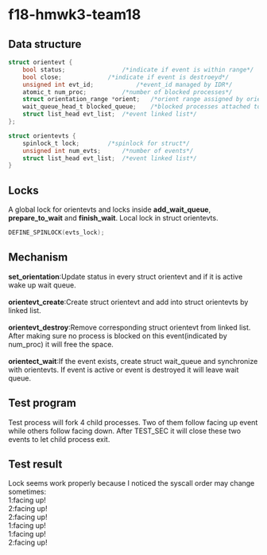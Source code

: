 # f18-hmwk3-team18

## Data structure
```c
struct orientevt {
	bool status;				/*indicate if event is within range*/
	bool close;				/*indicate if event is destroeyd*/
	unsigned int evt_id;			/*event_id managed by IDR*/
	atomic_t num_proc;			/*number of blocked processes*/
	struct orientation_range *orient;	/*orient range assigned by orientevt_create*/
	wait_queue_head_t blocked_queue;	/*blocked processes attached to this event*/
	struct list_head evt_list;	/*event linked list*/
};

struct orientevts {
	spinlock_t lock;		/*spinlock for struct*/
	unsigned int num_evts;		/*number of events*/
	struct list_head evt_list;	/*event linked list*/
}
```
## Locks
A global lock for orientevts and locks inside **add_wait_queue**, **prepare_to_wait** and **finish_wait**.
Local lock in struct orientevts.
```c
DEFINE_SPINLOCK(evts_lock);
```

## Mechanism
**set_orientation**:Update status in every struct orientevt and if it is active wake up wait queue.
<br><br>
**orientevt_create**:Create struct orientevt and add into struct orientevts by linked list.
<br><br>
**orientevt_destroy**:Remove corresponding struct orientevt from linked list. After making sure no process is blocked on this event(indicated by num_proc) it will free the space.
<br><br>
**orientect_wait**:If the event exists, create struct wait_queue and synchronize with orientevts. If event is active or event is destroyed it will leave wait queue.
## Test program
Test process will fork 4 child processes. Two of them follow facing up event while others follow facing down. After TEST_SEC it will close these two events to let child process exit.
## Test result
Lock seems work properly because I noticed the syscall order may change sometimes:
<br>
1:facing up!
<br>
2:facing up!
<br>
2:facing up!
<br>
1:facing up!
<br>
1:facing up!
<br>
2:facing up!
